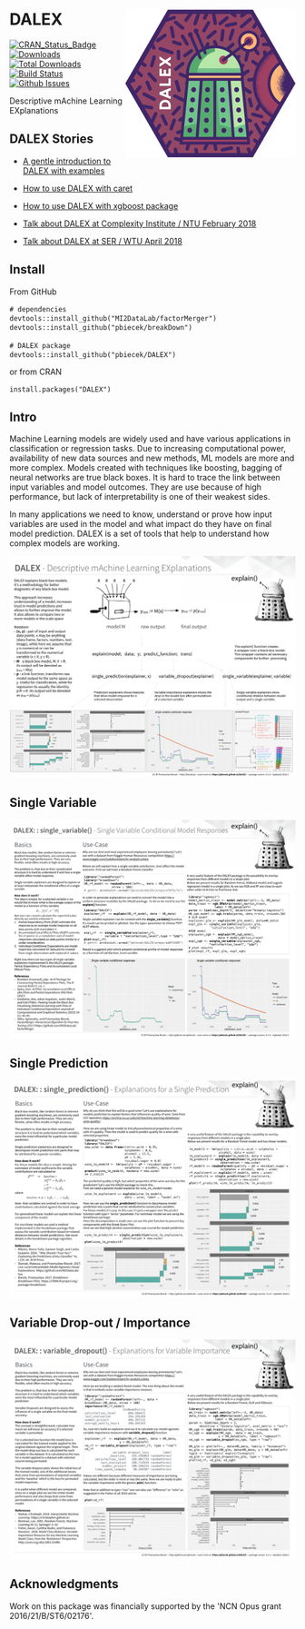 # DALEX <img src="man/figures/logo.png" align="right" />

[![CRAN_Status_Badge](http://www.r-pkg.org/badges/version/DALEX)](https://cran.r-project.org/package=DALEX)
[![Downloads](http://cranlogs.r-pkg.org/badges/DALEX)](http://cran.rstudio.com/package=DALEX)
[![Total Downloads](http://cranlogs.r-pkg.org/badges/grand-total/DALEX?color=orange)](http://cranlogs.r-pkg.org/badges/grand-total/DALEX)
[![Build Status](https://api.travis-ci.org/pbiecek/DALEX.png)](https://travis-ci.org/pbiecek/DALEX)
[![Github Issues](http://githubbadges.herokuapp.com/pbiecek/DALEX/issues.svg)](https://github.com/pbiecek/DALEX/issues)

Descriptive mAchine Learning EXplanations

## DALEX Stories

* [A gentle introduction to DALEX with examples](https://pbiecek.github.io/DALEX_docs/)
* [How to use DALEX with caret](https://rawgithub.com/pbiecek/DALEX_docs/master/vignettes/DALEX_caret.html)
* [How to use DALEX with xgboost package](https://rawgithub.com/pbiecek/DALEX_docs/master/vignettes/DALEX_and_xgboost.html)

* [Talk about DALEX at Complexity Institute / NTU February 2018](https://github.com/pbiecek/pbiecek.github.io/blob/master/Presentations/DALEX_at_NTU_2018.pdf)
* [Talk about DALEX at SER / WTU April 2018](https://github.com/pbiecek/Talks/blob/master/2018/SER_DALEX.pdf)

## Install

From GitHub

```{r}
# dependencies
devtools::install_github("MI2DataLab/factorMerger")
devtools::install_github("pbiecek/breakDown")

# DALEX package
devtools::install_github("pbiecek/DALEX")
```

or from CRAN

```{r}
install.packages("DALEX")
```

## Intro

Machine Learning models are widely used and have various applications in classification or regression tasks. Due to increasing computational power, availability of new data sources and new methods, ML models are more and more complex. Models created with techniques like boosting, bagging of neural networks are true black boxes. It is hard to trace the link between input variables and model outcomes. They are use because of high performance, but lack of interpretability is one of their weakest sides.

In many applications we need to know, understand or prove how input variables are used in the model and what impact do they have on final model prediction. DALEX is a set of tools that help to understand how complex models are working.

![DALEX_intro](misc/DALEX_intro.png)


## Single Variable

![DALEX_single_variable](misc/DALEX_single_variable.png)

## Single Prediction

![DALEX_single_prediction](misc/DALEX_single_prediction.png)

## Variable Drop-out / Importance

![DALEX_variable_dropout](misc/DALEX_variable_dropout.png)


## Acknowledgments

Work on this package was financially supported by the 'NCN Opus grant 2016/21/B/ST6/02176'.
    

